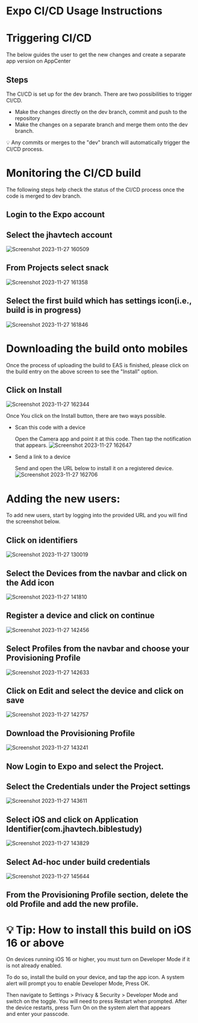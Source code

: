 # Expo CI/CD Usage Instructions

# Triggering CI/CD
The below guides the user to get the new changes and create a separate app version on AppCenter
## Steps
The CI/CD is set up for the dev branch. There are two possibilities to trigger CI/CD.
- Make the changes directly on the dev branch, commit and push to the repository
- Make the changes on a separate branch and merge them onto the dev branch.
  
💡 Any commits or merges to the "dev" branch will automatically trigger the CI/CD process.

# Monitoring the CI/CD build
The following steps help check the status of the CI/CD process once the code is merged to dev branch.

## Login to the Expo account
## Select the jhavtech account
![Screenshot 2023-11-27 160509](https://github.com/jhavtechstudios/BibleStudyApp/assets/117446916/730f1c82-dcf5-4518-a8f2-fea6a027edf9)
## From Projects select snack
![Screenshot 2023-11-27 161358](https://github.com/jhavtechstudios/BibleStudyApp/assets/117446916/8e796aea-337d-4f94-94c1-0fdf75f84787)
## Select the first build which has settings icon(i.e., build is in progress)
![Screenshot 2023-11-27 161846](https://github.com/jhavtechstudios/BibleStudyApp/assets/117446916/d6e753ec-22fb-44f9-b103-12bf1088c461)

# Downloading the build onto mobiles
Once the process of uploading the build to EAS is finished, please click on the build entry on the above screen to see the "Install" option.
## Click on Install
![Screenshot 2023-11-27 162344](https://github.com/jhavtechstudios/BibleStudyApp/assets/117446916/b02f0c39-d949-4346-a12c-b1ae91abd52e)

Once You click on the Install button, there are two ways possible.
- Scan this code with a device

  Open the Camera app and point it at this code. Then tap the notification that appears.
  ![Screenshot 2023-11-27 162647](https://github.com/jhavtechstudios/BibleStudyApp/assets/117446916/128d8c63-4ae3-4dfe-af93-b369d5f36502)

- Send a link to a device

  Send and open the URL below to install it on a registered device.
  ![Screenshot 2023-11-27 162706](https://github.com/jhavtechstudios/BibleStudyApp/assets/117446916/de6497f4-7a89-4385-9a9f-ea36d237827b)

# Adding the new users:
To add new users, start by logging into the provided URL and you will find the screenshot below.
## Click on identifiers
![Screenshot 2023-11-27 130019](https://github.com/jhavtechstudios/BibleStudyApp/assets/117446916/635f06fe-cc69-47e6-baac-e506d1a1b12c)
## Select the Devices from the navbar and click on the Add icon
![Screenshot 2023-11-27 141810](https://github.com/jhavtechstudios/BibleStudyApp/assets/117446916/19f04c90-c7ad-480e-990e-79acef4a5dba)
## Register a device and click on continue
![Screenshot 2023-11-27 142456](https://github.com/jhavtechstudios/BibleStudyApp/assets/117446916/1015bdd1-71c8-4510-9c98-83b26793bf57)
## Select Profiles from the navbar and choose your Provisioning Profile
![Screenshot 2023-11-27 142633](https://github.com/jhavtechstudios/BibleStudyApp/assets/117446916/fce43ef5-6ea0-424f-98fd-16ce2626d3a8)
## Click on Edit and select the device and click on save
![Screenshot 2023-11-27 142757](https://github.com/jhavtechstudios/BibleStudyApp/assets/117446916/e756b471-e4da-457d-88e4-fb9c7de27883)
## Download the Provisioning Profile
![Screenshot 2023-11-27 143241](https://github.com/jhavtechstudios/BibleStudyApp/assets/117446916/6c1123f6-bf9b-42ce-9c93-0523d6678304)

## Now Login to Expo and select the Project.
## Select the Credentials under the Project settings
![Screenshot 2023-11-27 143611](https://github.com/jhavtechstudios/BibleStudyApp/assets/117446916/d6bb345a-9dd3-4bfb-9ee1-e4f17dea2a96)
## Select iOS and click on Application Identifier(com.jhavtech.biblestudy)
![Screenshot 2023-11-27 143829](https://github.com/jhavtechstudios/BibleStudyApp/assets/117446916/816747eb-8a08-431b-bfa4-9ebc97e70531)
## Select Ad-hoc under build credentials
![Screenshot 2023-11-27 145644](https://github.com/jhavtechstudios/BibleStudyApp/assets/117446916/343689c3-5bb9-48af-93bf-2f77456723f3)
## From the Provisioning Profile section, delete the old Profile and add the new profile.

# 💡 Tip: How to install this build on iOS 16 or above

On devices running iOS 16 or higher, you must turn on Developer Mode if it is not already enabled.

To do so, install the build on your device, and tap the app icon. A system alert will prompt you to enable Developer Mode, Press OK.

Then navigate to Settings > Privacy & Security > Developer Mode and switch on the toggle. You will need to press Restart when prompted. After the device restarts, press Turn On on the system alert that appears and enter your passcode.


